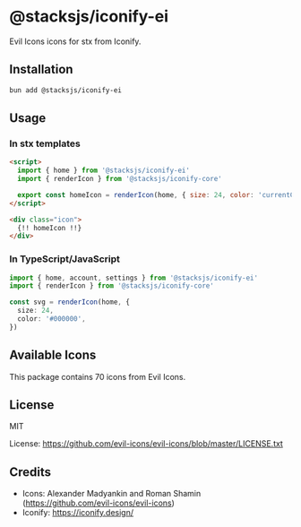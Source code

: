 # @stacksjs/iconify-ei

Evil Icons icons for stx from Iconify.

## Installation

```bash
bun add @stacksjs/iconify-ei
```

## Usage

### In stx templates

```html
<script>
  import { home } from '@stacksjs/iconify-ei'
  import { renderIcon } from '@stacksjs/iconify-core'

  export const homeIcon = renderIcon(home, { size: 24, color: 'currentColor' })
</script>

<div class="icon">
  {!! homeIcon !!}
</div>
```

### In TypeScript/JavaScript

```typescript
import { home, account, settings } from '@stacksjs/iconify-ei'
import { renderIcon } from '@stacksjs/iconify-core'

const svg = renderIcon(home, {
  size: 24,
  color: '#000000',
})
```

## Available Icons

This package contains 70 icons from Evil Icons.

## License

MIT

License: https://github.com/evil-icons/evil-icons/blob/master/LICENSE.txt

## Credits

- Icons: Alexander Madyankin and Roman Shamin (https://github.com/evil-icons/evil-icons)
- Iconify: https://iconify.design/
